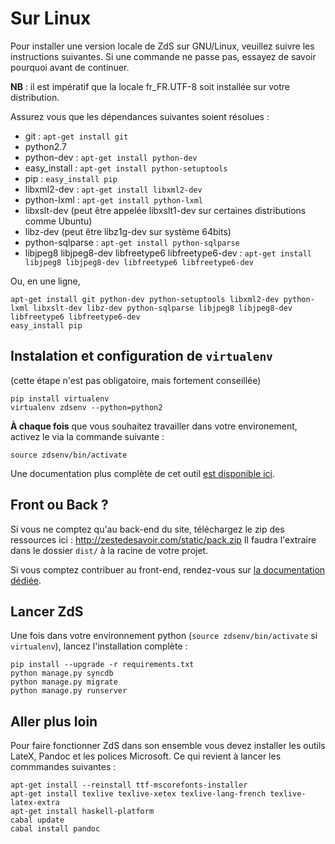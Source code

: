 # Sur Linux

Pour installer une version locale de ZdS sur GNU/Linux, veuillez suivre les instructions suivantes.
Si une commande ne passe pas, essayez de savoir pourquoi avant de continuer.

**NB** : il est impératif que la locale fr_FR.UTF-8 soit installée sur votre distribution.

Assurez vous que les dépendances suivantes soient résolues :
- git : `apt-get install git`
- python2.7
- python-dev : `apt-get install python-dev`
- easy_install : `apt-get install python-setuptools`
- pip : `easy_install pip`
- libxml2-dev : `apt-get install libxml2-dev`
- python-lxml : `apt-get install python-lxml`
- libxslt-dev (peut être appelée libxslt1-dev sur certaines distributions comme Ubuntu)
- libz-dev (peut être libz1g-dev sur système 64bits)
- python-sqlparse : `apt-get install python-sqlparse`
- libjpeg8 libjpeg8-dev libfreetype6 libfreetype6-dev : `apt-get install libjpeg8 libjpeg8-dev libfreetype6 libfreetype6-dev`

Ou, en une ligne,

```console
apt-get install git python-dev python-setuptools libxml2-dev python-lxml libxslt-dev libz-dev python-sqlparse libjpeg8 libjpeg8-dev libfreetype6 libfreetype6-dev
easy_install pip
```

## Instalation et configuration de `virtualenv`

(cette étape n'est pas obligatoire, mais fortement conseillée)

```console
pip install virtualenv
virtualenv zdsenv --python=python2
```

**À chaque fois** que vous souhaitez travailler dans votre environement, activez le via la commande suivante :

```console
source zdsenv/bin/activate
```

Une documentation plus complète de cet outil [est disponible ici](http://docs.python-guide.org/en/latest/dev/virtualenvs/).

## Front ou Back ?

Si vous ne comptez qu'au back-end du site, téléchargez le zip des ressources ici : http://zestedesavoir.com/static/pack.zip
Il faudra l'extraire dans le dossier `dist/` à la racine de votre projet.

Si vous comptez contribuer au front-end, rendez-vous sur [la documentation dédiée](gulp.md).


## Lancer ZdS

Une fois dans votre environnement python (`source zdsenv/bin/activate` si `virtualenv`), lancez l'installation complète :

```console
pip install --upgrade -r requirements.txt
python manage.py syncdb
python manage.py migrate
python manage.py runserver
```

## Aller plus loin

Pour faire fonctionner ZdS dans son ensemble vous devez installer les outils LateX, Pandoc et les polices Microsoft. Ce qui revient à lancer les commmandes suivantes :

```console
apt-get install --reinstall ttf-mscorefonts-installer
apt-get install texlive texlive-xetex texlive-lang-french texlive-latex-extra
apt-get install haskell-platform
cabal update
cabal install pandoc
```
